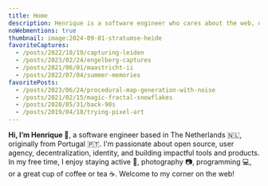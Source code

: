 ```yaml
---
title: Home
description: Henrique is a software engineer who cares about the web, decentralization, identity, user agency, and making impactful tools for developers and users.
noWebmentions: true
thumbnail: image:2024-09-01-stratumse-heide
favoriteCaptures:
  - /posts/2022/10/19/capturing-leiden
  - /posts/2023/02/24/engelberg-captures
  - /posts/2021/06/01/maastricht-ii
  - /posts/2022/07/04/summer-memories
favoritePosts:
  - /posts/2023/06/24/procedural-map-generation-with-noise
  - /posts/2021/02/15/magic-fractal-snowflakes
  - /posts/2020/05/31/back-90s
  - /posts/2019/04/18/trying-pixel-art
---
```


**Hi, I’m Henrique 👋**, a software engineer based in The Netherlands 🇳🇱, originally from Portugal 🇵🇹. I'm passionate about open source, user agency, decentralization, identity, and building impactful tools and products. In my free time, I enjoy staying active 💪, photography 📷, programming 💻, or a great cup of coffee or tea ☕️. Welcome to my corner on the web!

